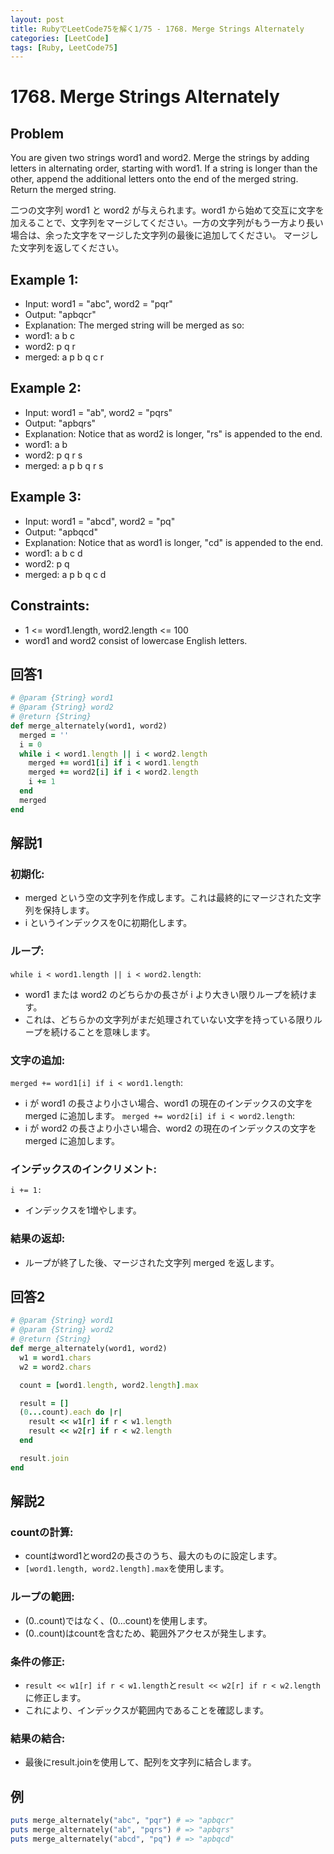 ```yaml
---
layout: post
title: RubyでLeetCode75を解く1/75 - 1768. Merge Strings Alternately
categories: [LeetCode]
tags: [Ruby, LeetCode75]
---
```


# 1768. Merge Strings Alternately

## Problem

You are given two strings word1 and word2. Merge the strings by adding letters in alternating order, starting with word1. If a string is longer than the other, append the additional letters onto the end of the merged string.
Return the merged string.

二つの文字列 word1 と word2 が与えられます。word1 から始めて交互に文字を加えることで、文字列をマージしてください。一方の文字列がもう一方より長い場合は、余った文字をマージした文字列の最後に追加してください。
マージした文字列を返してください。

## Example 1:
- Input: word1 = "abc", word2 = "pqr"
- Output: "apbqcr"
- Explanation: The merged string will be merged as so:
- word1:  a   b   c
- word2:    p   q   r
- merged: a p b q c r

## Example 2:
- Input: word1 = "ab", word2 = "pqrs"
- Output: "apbqrs"
- Explanation: Notice that as word2 is longer, "rs" is appended to the end.
- word1:  a   b
- word2:    p   q   r   s
- merged: a p b q   r   s

## Example 3:
- Input: word1 = "abcd", word2 = "pq"
- Output: "apbqcd"
- Explanation: Notice that as word1 is longer, "cd" is appended to the end.
- word1:  a   b   c   d
- word2:    p   q
- merged: a p b q c   d

## Constraints:
- 1 <= word1.length, word2.length <= 100
- word1 and word2 consist of lowercase English letters.

## 回答1

```ruby
# @param {String} word1
# @param {String} word2
# @return {String}
def merge_alternately(word1, word2)
  merged = ''
  i = 0
  while i < word1.length || i < word2.length
    merged += word1[i] if i < word1.length
    merged += word2[i] if i < word2.length
    i += 1
  end
  merged
end
```
## 解説1

### 初期化:
- merged という空の文字列を作成します。これは最終的にマージされた文字列を保持します。
- i というインデックスを0に初期化します。

### ループ:
`while i < word1.length || i < word2.length`:
- word1 または word2 のどちらかの長さが i より大きい限りループを続けます。
- これは、どちらかの文字列がまだ処理されていない文字を持っている限りループを続けることを意味します。

### 文字の追加:
`merged += word1[i] if i < word1.length`:
- i が word1 の長さより小さい場合、word1 の現在のインデックスの文字を merged に追加します。
`merged += word2[i] if i < word2.length`:
- i が word2 の長さより小さい場合、word2 の現在のインデックスの文字を merged に追加します。

### インデックスのインクリメント:
`i += 1:`
- インデックスを1増やします。

### 結果の返却:
- ループが終了した後、マージされた文字列 merged を返します。

## 回答2

```ruby
# @param {String} word1
# @param {String} word2
# @return {String}
def merge_alternately(word1, word2)
  w1 = word1.chars
  w2 = word2.chars

  count = [word1.length, word2.length].max

  result = []
  (0...count).each do |r|
    result << w1[r] if r < w1.length
    result << w2[r] if r < w2.length
  end

  result.join
end
```

## 解説2

### countの計算:
- countはword1とword2の長さのうち、最大のものに設定します。
- `[word1.length, word2.length].max`を使用します。

### ループの範囲:
- (0..count)ではなく、(0...count)を使用します。
- (0..count)はcountを含むため、範囲外アクセスが発生します。

### 条件の修正:
- `result << w1[r] if r < w1.length`と`result << w2[r] if r < w2.length`に修正します。
- これにより、インデックスが範囲内であることを確認します。

### 結果の結合:
- 最後にresult.joinを使用して、配列を文字列に結合します。

## 例
```ruby
puts merge_alternately("abc", "pqr") # => "apbqcr"
puts merge_alternately("ab", "pqrs") # => "apbqrs"
puts merge_alternately("abcd", "pq") # => "apbqcd"
```
